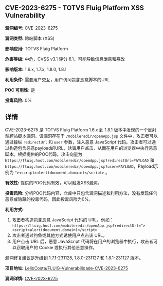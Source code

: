 ## CVE-2023-6275 - TOTVS Fluig Platform XSS Vulnerability

**漏洞编号:** CVE-2023-6275

**漏洞类型:** 跨站脚本 (XSS)

**影响应用:** TOTVS Fluig Platform

**危害等级:** 中危，CVSS v3.1 评分 6.1，可能导致信息泄露和篡改

**影响版本:** 1.6.x, 1.7.x, 1.8.0, 1.8.1

**利用条件:** 需要用户交互，用户访问包含恶意脚本的URL

**POC 可用性:** 是

**投毒风险:** 0%

## 详情

CVE-2023-6275 是 TOTVS Fluig Platform 1.6.x 到 1.8.1 版本中发现的一个反射型跨站脚本漏洞。该漏洞存在于 `/mobileredir/openApp.jsp` 文件中，攻击者可以通过操纵 `redirectUrl` 和 `user` 参数，注入恶意 JavaScript 代码。攻击者可以通过构造包含恶意payload的URL，诱骗用户点击，从而在用户的浏览器中执行恶意脚本。根据提供的POC代码，攻击向量为 `https://fluig.host.com/mobileredir/openApp.jsp?redirectUrl=PAYLOAD` 和 `https://fluig.host.com/mobileredir/openApp.jsp?user=PAYLOAD`，Payload示例为 `"><script>alert(document.domain)</script>` 。

**有效性:** 提供的POC代码有效，可以触发XSS漏洞。

**投毒风险:** 分析POC代码内容，仓库中只包含漏洞描述和利用方法，没有发现任何恶意或隐藏的投毒代码，因此投毒风险为0%。

**利用方式:**
1.  攻击者构造包含恶意 JavaScript 代码的 URL，例如：`https://fluig.host.com/mobileredir/openApp.jsp?redirectUrl="><script>alert(document.domain)</script>`
2.  攻击者通过钓鱼或其他方式诱使用户点击该 URL。
3.  用户点击 URL 后，恶意 JavaScript 代码将在用户的浏览器中执行，攻击者可以窃取用户的 Cookie 或执行其他恶意操作。

漏洞修复建议是升级到 1.7.1-231128, 1.8.0-231127 和 1.8.1-231127 版本。

**项目地址:** [LelioCosta/FLUIG-Vulnerabilidade-CVE-2023-6275](https://github.com/LelioCosta/FLUIG-Vulnerabilidade-CVE-2023-6275)

**漏洞详情:** [CVE-2023-6275](https://nvd.nist.gov/vuln/detail/CVE-2023-6275)